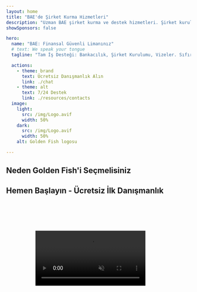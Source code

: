 ```yaml
---
layout: home
title: "BAE'de Şirket Kurma Hizmetleri"
description: "Uzman BAE şirket kurma ve destek hizmetleri. Şirket kurulumu, bankacılık, vergi, hukuk ve vize çözümleri. İş hayallerinizi gerçeğe dönüştürüyoruz."
showSponsors: false

hero:
  name: "BAE: Finansal Güvenli Limanınız"
  # text: We speak your tongue
  tagline: "Tam İş Desteği: Bankacılık, Şirket Kurulumu, Vizeler. Sıfır peşin ödeme - sadece onay sonrası ödeme."

  actions:
    - theme: brand
      text: Ücretsiz Danışmanlık Alın
      link: ./chat
    - theme: alt
      text: 7/24 Destek
      link: ./resources/contacts
  image:
    light:
      src: /img/Logo.avif
      width: 50%
    dark:
      src: /img/Logo.avif
      width: 50%
    alt: Golden Fish logosu

---
```


<FeatureCards :features="[
  {
    title: 'Banka Hesabı Açma',
    details: 'BAE\'nin güvenilir bankalarında kolayca işletme veya kişisel banka hesabı açın.',
    items: [
      'Garantili kurumsal banka hesabı onayları',
      '%90 başarı oranı',
      '**Sıfır peşin ödeme** - sadece onay sonrası ödeme',
    ],
    linkText: 'Devamını Oku',
    link: './uae-business/offer/banking/',
    icon: {
      light: '/img/iStock-2153786564.avif',
      dark: '/img/iStock-2166793628.avif',
      alt: 'Bankacılık Hizmetleri'
    }
  },
  {
    title: 'Golden Visa & İkamet',
    details: 'Sorunsuz bir başvuru süreciyle uzun süreli ikamet için BAE **Golden Visa** alın.',
    items: [
      '**Her 6 ayda bir BAE\'ye girme zorunluluğu yok**',
      '%98 başarı oranı',
      '**Sıfır peşin ödeme** - sadece onay sonrası ödeme',
    ],
    linkText: 'Devamını Oku',
    link: './uae-business/offer/golden-visa/',
    icon: {
      light: '/img/iStock-1312241253.avif',
      dark: '/img/ILONMASKID.webp',
      alt: 'Vize Hizmetleri'
    }
  },
  {
    title: 'Şirket Kurulum Rehberi',
    details: 'Free Zone, offshore, Mainland ve şube şirketleri kurulumu için kapsamlı rehber.',
    items: [
      'Free Zone ve Mainland\'de **%100 Yabancı Mülkiyet** mümkün',
      'Düşük Vergi Oranları - sadece %9 kurumlar vergisi',
      'Döviz Kontrolü Yok - kolay sermaye transferi'
    ],
    linkText: 'Devamını Oku',
    link: './uae-business/company-registration/overview',
    icon: {
      light: '/img/iStock-2051326997.avif',
      dark: '/img/iStock-1448478309.jpg',
      alt: 'Şirket Kurulum Rehberi'
    }
  },
]" />

<FeatureCards :features="[
  {
    title: 'Uyum Hizmetleri',
    details: 'Uzmanlarımız, ESR raporları ve UBO bildirimleri dahil karmaşık BAE düzenleyici gerekliliklerinde size rehberlik eder.',
    items: [],
    linkText: 'Devamını Oku',
    link: './uae-business/company-registration/ubo',
    icon: {
      light: '/img/iStock-1299393716.avif',
      dark: '/img/iStock-2149731304.avif',
      alt: 'Uyum Hizmetleri'
    }
  },
  {
    title: 'Kurumlar Vergisi & KDV',
    details: 'Federal Vergi Kurumu (FTA) ile Kurumlar Vergisi ve KDV yükümlülüklerine uyum için uzman danışmanlık.',
    items: [],
    linkText: 'Devamını Oku',
    link: './uae-business/company-registration/accounting-legal',
    icon: {
      light: '/img/iStock-1018285934.avif',
      dark: '/img/iStock-584576538.avif',
      alt: 'Vergi Hizmetleri'
    }
  },
  {
    title: 'Hukuki Hizmetler',
    details: 'Hukuk ekibimiz, birleşme ve satın almalar, kurumsal yeniden yapılandırma, finansman ve uyuşmazlık çözümü konularında BAE yasaları hakkında danışmanlık verir.',
    items: [],
    linkText: 'Devamını Oku',
    link: './uae-business/company-registration/Protect-Your-Business',
    icon: {
      light: '/img/iStock-650045508.avif',
      dark: '/img/iStock-1498627598.avif',
      alt: 'Hukuki Hizmetler'
    }
  },
  {
    title: 'Muhasebe & Bordro',
    details: 'Muhasebecilerimiz, işe alım maliyetlerinden tasarruf sağlayarak defter tutma, mutabakat, bordro ve denetim desteği sağlar.',
    items: [],
    linkText: 'Devamını Oku',
    link: './resources/contacts',
    icon: {
      light: '/img/iStock-1022793868.avif',
      dark: '/img/iStock-1320130292.jpg',
      alt: 'Muhasebe Hizmetleri'
    }
  },
]" />

## Neden Golden Fish'i Seçmelisiniz

<BenefitsList :features="[
{
 icon: '💰',
 title: 'Başarıya Dayalı Ücretler',
 text: '**Peşin ücret yok - sadece onaydan sonra ödeme.** Gizli maliyetler olmadan tam şeffaflık.'
},
{
 icon: '🔄',
 title: 'Çoklu Çözümler',
 text: 'Hem yerel hem de uluslararası bankalara erişim. İlk başvuru reddedilirse alternatif seçenekler.'
},
{
 icon: '🏦',
 title: 'Banka İlişkileri',
 text: 'Önde gelen BAE ve uluslararası bankalarla güçlü ortaklıklar. Onay şansını en üst düzeye çıkarmak için birden fazla bankaya başvuru.'
},
{
 icon: '📊',
 title: 'Eksiksiz Yönetim',
 text: 'Belgelerden hesap aktivasyonuna kadar uçtan uca yönetim, haftalık ilerleme güncellemeleri ve doğrudan banka iletişimi.'
},
{
 icon: '📝',
 title: 'Profesyonel Dokümantasyon',
 text: 'Ekibimiz kapsamlı iş planları hazırlar ve tüm uyumluluk belgelerini yönetir.'
},
{
 icon: '🤝',
 title: 'Sürekli Destek',
 text: 'Hesap açılışından sonra bankacılık işlemleri ve uyumluluk gereklilikleri konusunda sürekli yardım.'
}
]" />

## Hemen Başlayın - Ücretsiz İlk Danışmanlık

<div id="contact-form"></div>

<video  autoplay muted playsinline style="padding: 80px" >
  <source src="/img/iStock-2185906461.mp4" type="video/mp4">
</video>

<ContactFormModal formName="Home page" buttonText="Ücretsiz danışmanlık alın" 
:services="['📝 Company registration', '🏧 Opening bank accounts', '🪪 EID & Golden Visa', 'Other Services']"/>

<!-- <br>

# Başarı Hikayeleri

<br>

<ImageGrid :images="[
  { src: '/img/iStock-1945498989.avif', href: './immigration.md', alt: 'BAE Göçmenlik' },
  { src: '/img/iStock-1965736217.avif', href: './immigration.md', alt: 'BAE Göçmenlik' },
]"/> -->